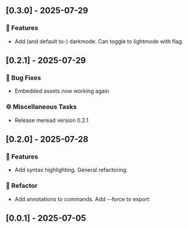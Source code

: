 ## [0.3.0] - 2025-07-29

### 🚀 Features

- Add (and default to-) darkmode. Can toggle to lightmode with flag.
## [0.2.1] - 2025-07-29

### 🐛 Bug Fixes

- Embedded assets now working again

### ⚙️ Miscellaneous Tasks

- Release meread version 0.2.1
## [0.2.0] - 2025-07-28

### 🚀 Features

- Add syntax highlighting. General refactoring.

### 🚜 Refactor

- Add annotations to commands. Add --force to export
## [0.0.1] - 2025-07-05
